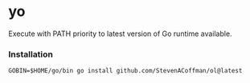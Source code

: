 # yo
Execute with PATH priority to latest version of Go runtime available.

### Installation
```
GOBIN=$HOME/go/bin go install github.com/StevenACoffman/ol@latest
```
